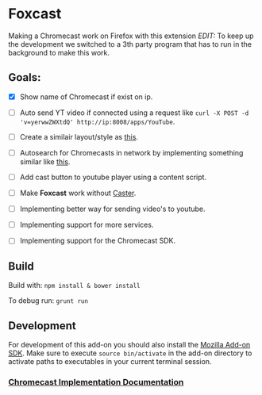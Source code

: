 # Foxcast
Making a Chromecast work on Firefox with this extension
*EDIT:*
To keep up the development we switched to a 3th party program that has to run in the background to make this work.

## Goals:
- [x] Show name of Chromecast if exist on ip.
- [ ] Auto send YT video if connected using a request like `curl -X POST -d 'v=yerwwZWXtdQ' http://ip:8008/apps/YouTube`.
- [ ] Create a similair layout/style as [this](https://lh3.googleusercontent.com/EkTIaGSPLZHBuEv9Dk7fDDG_Lt3kjJ1u9stXLvaZqMQsaMqbSp1-Gg06HC6UPALQFuBPypkimKo=s640-h400-e365).
- [ ] Autosearch for Chromecasts in network by implementing something similar like [this](https://github.com/xat/chromecast-scanner/blob/master/index.js).
- [ ] Add cast button to youtube player using a content script.
- [ ] Make **Foxcast** work without [Caster](https://github.com/entertailion/Caster).
- [ ] Implementing better way for sending video's to youtube.
- [ ] Implementing support for more services.
- [ ] Implementing support for the Chromecast SDK.



## Build
Build with: 
``npm install & bower install`` 

To debug run:
``grunt run``

## Development
For development of this add-on you should also install the [Mozilla Add-on SDK](https://developer.mozilla.org/en-US/Add-ons/SDK/Tutorials/Installation).
Make sure to execute ``source bin/activate`` in the add-on directory to activate paths to executables in your current terminal session.
  
  

### [Chromecast Implementation Documentation](https://github.com/jloutsenhizer/CR-Cast/wiki/Chromecast-Implementation-Documentation-WIP)

